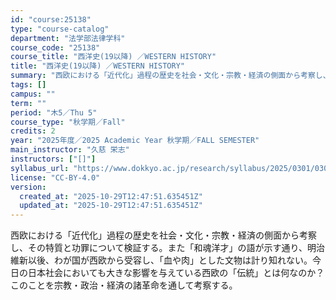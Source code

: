 ```yaml
---
id: "course:25138"
type: "course-catalog"
department: "法学部法律学科"
course_code: "25138"
course_title: "西洋史(19以降) ／WESTERN HISTORY"
title: "西洋史(19以降) ／WESTERN HISTORY"
summary: "西欧における「近代化」過程の歴史を社会・文化・宗教・経済の側面から考察し、その特質と功罪について検証する。また「和魂洋才」の語が示す通り、明治維新以後、わが国が西欧から受容し、「血や肉」とした文物は計り知れない。今日の日本社会においても大き…"
tags: []
campus: ""
term: ""
period: "木5／Thu 5"
course_type: "秋学期／Fall"
credits: 2
year: "2025年度／2025 Academic Year 秋学期／FALL SEMESTER"
main_instructor: "久慈 栄志"
instructors: ["[]"]
syllabus_url: "https://www.dokkyo.ac.jp/research/syllabus/2025/0301/0301_25138_ja_JP.html"
license: "CC-BY-4.0"
version:
  created_at: "2025-10-29T12:47:51.635451Z"
  updated_at: "2025-10-29T12:47:51.635451Z"
---
```

西欧における「近代化」過程の歴史を社会・文化・宗教・経済の側面から考察し、その特質と功罪について検証する。また「和魂洋才」の語が示す通り、明治維新以後、わが国が西欧から受容し、「血や肉」とした文物は計り知れない。今日の日本社会においても大きな影響を与えている西欧の「伝統」とは何なのか？このことを宗教・政治・経済の諸革命を通して考察する。
